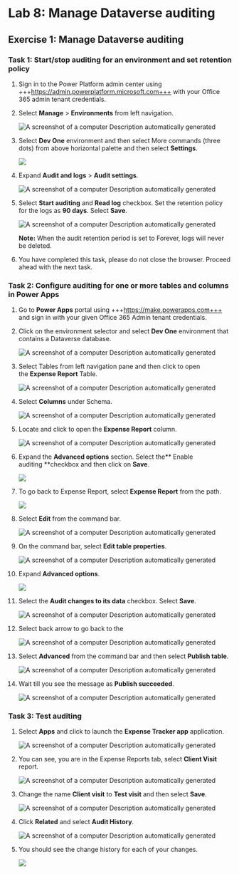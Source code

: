 # **Lab 8: Manage Dataverse auditing**

## Exercise 1: Manage Dataverse auditing

### **Task 1: Start/stop auditing for an environment and set retention policy**

1.  Sign in to the Power Platform admin center using
    +++https://admin.powerplatform.microsoft.com+++
    with your Office 365 admin tenant credentials.

2.  Select **Manage** > **Environments** from left navigation.

    ![A screenshot of a computer Description automatically generated](./media/image1.png)

3.  Select **Dev One** environment and then select More commands (three
    dots) from above horizontal palette and then select **Settings**.

    ![](./media/image2.png)

4.  Expand **Audit and logs** > **Audit settings**.

    ![A screenshot of a computer Description automatically generated](./media/image3.png)

5.  Select **Start auditing** and **Read log** checkbox. Set the
    retention policy for the logs as **90 days**. Select **Save**.

    ![A screenshot of a computer Description automatically generated](./media/image4.png)

    **Note:** When the audit retention period is set to Forever, logs will
    never be deleted.

6.  You have completed this task, please do not close the browser.
    Proceed ahead with the next task.

### **Task 2: Configure auditing for one or more tables and columns in Power Apps**

1.  Go to **Power Apps** portal
    using +++https://make.powerapps.com+++ and
    sign in with your given Office 365 Admin tenant credentials.

2.  Click on the environment selector and select **Dev One** environment
    that contains a Dataverse database.

    ![A screenshot of a computer Description automatically generated](./media/image5.png)

3.  Select Tables from left navigation pane and then click to open
    the **Expense Report** Table.

    ![A screenshot of a computer Description automatically generated](./media/image6.png)

4.  Select **Columns** under Schema.

    ![A screenshot of a computer Description automatically generated](./media/image7.png)

5.  Locate and click to open the **Expense Report** column.

    ![A screenshot of a computer Description automatically generated](./media/image8.png)

6.  Expand the **Advanced options** section. Select the** Enable
    auditing **checkbox and then click on **Save**.

    ![](./media/image9.png)

7.  To go back to Expense Report, select **Expense Report** from the
    path.

    ![](./media/image10.png)

8.  Select **Edit** from the command bar.

    ![A screenshot of a computer Description automatically generated](./media/image11.png)

9.  On the command bar, select **Edit table properties**.

    ![A screenshot of a computer Description automatically generated](./media/image12.png)

10. Expand **Advanced options**.

    ![](./media/image13.png)

11. Select the **Audit changes to its data** checkbox. Select **Save**.

    ![A screenshot of a computer Description automatically generated](./media/image14.png)

12. Select back arrow to go back to the

    ![A screenshot of a computer Description automatically generated](./media/image15.png)

13. Select **Advanced** from the command bar and then select **Publish
    table**.

    ![A screenshot of a computer Description automatically generated](./media/image16.png)

14. Wait till you see the message as **Publish succeeded**.

    ![A screenshot of a computer Description automatically generated](./media/image17.png)

### **Task 3: Test auditing**

1.  Select **Apps** and click to launch the **Expense Tracker
    app** application.

    ![A screenshot of a computer Description automatically generated](./media/image18.png)

2.  You can see, you are in the Expense Reports tab, select **Client
    Visit** report.

    ![A screenshot of a computer Description automatically generated](./media/image19.png)

3.  Change the name **Client visit** to **Test visit** and then select
    **Save**.

    ![A screenshot of a computer Description automatically generated](./media/image20.png)

4.  Click **Related** and select **Audit History**.

    ![A screenshot of a computer Description automatically generated](./media/image21.png)

5.  You should see the change history for each of your changes.

    ![](./media/image22.png)
